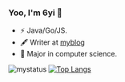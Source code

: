### Yoo, I'm 6yi 👋

- ⚡ Java/Go/JS.
- 🖋 Writer at [myblog](https://lzhengycy.gitee.io/blog)
- 🎯 Major in computer science.

![mystatus](https://github-readme-stats.vercel.app/api?username=6yi&&show_icons=true&theme=vue-dark&count_private=true)
[![Top Langs](https://github-readme-stats.vercel.app/api/top-langs/?username=6yi&layout=compact&show_icons=true&theme=vue-dark)](https://github.com/anuraghazra/github-readme-stats)
